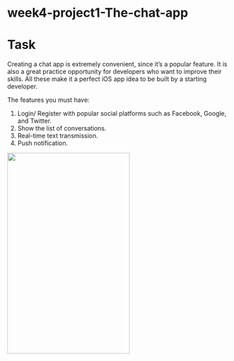 # week4-project1-The-chat-app

# Task 
Creating a chat app is extremely convenient, since it’s a popular feature. It is also a great practice opportunity for developers who want to improve their skills. All these make it a perfect iOS app idea to be built by a starting developer.

The features you must have:

1. Login/ Register with popular social platforms such as Facebook, Google, and Twitter.
2. Show the list of conversations.
3. Real-time text transmission.
4. Push notification.

<img src="https://user-images.githubusercontent.com/44459664/137600692-8d81a031-9150-4af8-9044-08956950fe6a.png" width="280" height="460"/>  

